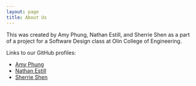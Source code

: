 ```yaml
---
layout: page
title: About Us
---
```


This was created by Amy Phung, Nathan Estill, and Sherrie Shen as a part of
a project for a Software Design class at Olin College of Engineering.

Links to our GitHub profiles:
+ [Amy Phung](https://github.com/AmyPhung)
+ [Nathan Estill](https://github.com/nathanestill)
+ [Sherrie Shen](https://github.com/xieruishen)
